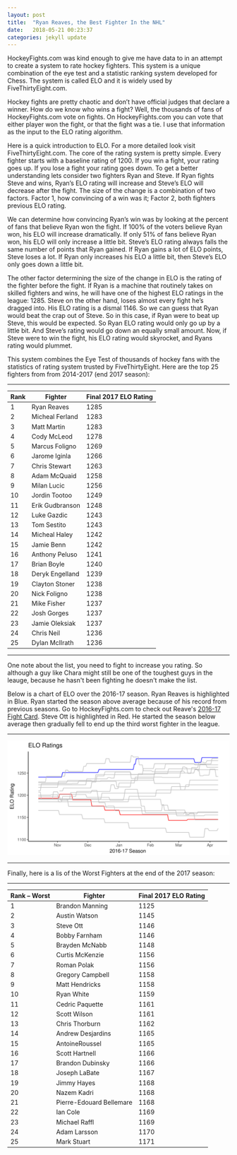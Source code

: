 ```yaml
---
layout: post
title:  "Ryan Reaves, the Best Fighter In the NHL"
date:   2018-05-21 00:23:37
categories: jekyll update
---
```



HockeyFights.com was kind enough to give me have data to in an attempt to create a system to rate hockey fighters. This system is a unique combination of the eye test and a statistic ranking system developed for Chess. The system is called ELO and it is widely used by FiveThirtyEight.com. 

Hockey fights are pretty chaotic and don’t have official judges that declare a winner. How do we know who wins a fight? Well, the thousands of fans of HockeyFights.com vote on fights. On HockeyFights.com you can vote that either player won the fight, or that the fight was a tie. I use that information as the input to the ELO rating algorithm.

Here is a quick introduction to ELO. For a more detailed look visit FiveThirtyEight.com. The core of the rating system is pretty simple. Every fighter starts with a baseline rating of 1200. If you win a fight, your rating goes up. If you lose a fight your rating goes down. To get a better understanding lets consider two fighters Ryan and Steve. If Ryan fights Steve and wins, Ryan’s ELO rating will increase and Steve’s  ELO will decrease after the fight. The size of the change is a combination of two factors. Factor 1, how convincing of a win was it; Factor 2, both fighters previous ELO rating.

We can determine how convincing Ryan’s win was by looking at the percent of fans that believe Ryan won the fight. If 100% of the voters believe Ryan won, his ELO will increase dramatically. If only 51% of fans believe Ryan won, his ELO will only increase a little bit. Steve’s ELO rating always falls the same number of points that Ryan gained. If Ryan gains a lot of ELO points, Steve loses a lot. If Ryan only increases his ELO a little bit, then Steve’s ELO only goes down a little bit.

The other factor determining the size of the change in ELO is the rating of the fighter before the fight. If Ryan is a machine that routinely takes on skilled fighters and wins, he will have one of the highest ELO ratings in the league: 1285. Steve on the other hand, loses almost every fight he’s dragged into. His ELO rating is a dismal 1146. So we can guess that Ryan would beat the crap out of Steve. So in this case, if Ryan were to beat up Steve, this would be expected. So Ryan ELO rating would only go up by a little bit. And Steve’s rating would go down an equally small amount. Now, if Steve were to win the fight, his ELO rating would skyrocket, and Ryans rating would plummet. 

This system combines the Eye Test of thousands of hockey fans with the statistics of rating system trusted by FiveThirtyEight.  Here are the top 25 fighters from from 2014-2017 (end 2017 season):

---

| Rank | Fighter         | Final 2017 ELO Rating |
|------|-----------------|-----------------------|
| 1    | Ryan Reaves     | 1285                  |
| 2    | Micheal Ferland | 1283                  |
| 3    | Matt Martin     | 1283                  |
| 4    | Cody McLeod     | 1278                  |
| 5    | Marcus Foligno  | 1269                  |
| 6    | Jarome Iginla   | 1266                  |
| 7    | Chris Stewart   | 1263                  |
| 8    | Adam McQuaid    | 1258                  |
| 9    | Milan Lucic     | 1256                  |
| 10   | Jordin Tootoo   | 1249                  |
| 11   | Erik Gudbranson | 1248                  |
| 12   | Luke Gazdic     | 1243                  |
| 13   | Tom Sestito     | 1243                  |
| 14   | Micheal Haley   | 1242                  |
| 15   | Jamie Benn      | 1242                  |
| 16   | Anthony Peluso  | 1241                  |
| 17   | Brian Boyle     | 1240                  |
| 18   | Deryk Engelland | 1239                  |
| 19   | Clayton Stoner  | 1238                  |
| 20   | Nick Foligno    | 1238                  |
| 21   | Mike Fisher     | 1237                  |
| 22   | Josh Gorges     | 1237                  |
| 23   | Jamie Oleksiak  | 1237                  |
| 24   | Chris Neil      | 1236                  |
| 25   | Dylan McIlrath  | 1236                  |

---

One note about the list, you need to fight to increase you rating. So although a guy like Chara might still be one of the toughest guys in the leauge, because he hasn't been fighting he doesn't make the list.

Below is a chart of ELO over the 2016-17 season. Ryan Reaves is highlighted in Blue. Ryan started the season above average because of his record from previous seasons. Go to HockeyFights.com to check out Reave's [2016-17 Fight Card](http://www.hockeyfights.com/players/1602/fightcard/reg2017). Steve Ott is highlighted in Red. He started the season below average then gradually fell to end up the third worst fighter in the league. 

---

<a href="www.HockeyFights.com/" rel="ELO Graphic">![alt tag](/Png/ggplot_elo_2016_17.png)</a>




---

Finally, here is a lis of the Worst Fighters at the end of the 2017 season:

---

| Rank – Worst | Fighter                  | Final 2017 ELO Rating |
|--------------|--------------------------|-----------------------|
| 1            | Brandon Manning          | 1125                  |
| 2            | Austin Watson            | 1145                  |
| 3            | Steve Ott                | 1146                  |
| 4            | Bobby Farnham            | 1146                  |
| 5            | Brayden McNabb           | 1148                  |
| 6            | Curtis McKenzie          | 1156                  |
| 7            | Roman Polak              | 1156                  |
| 8            | Gregory Campbell         | 1158                  |
| 9            | Matt Hendricks           | 1158                  |
| 10           | Ryan White               | 1159                  |
| 11           | Cedric Paquette          | 1161                  |
| 12           | Scott Wilson             | 1161                  |
| 13           | Chris Thorburn           | 1162                  |
| 14           | Andrew Desjardins        | 1165                  |
| 15           | AntoineRoussel           | 1165                  |
| 16           | Scott Hartnell           | 1166                  |
| 17           | Brandon Dubinsky         | 1166                  |
| 18           | Joseph LaBate            | 1167                  |
| 19           | Jimmy Hayes              | 1168                  |
| 20           | Nazem Kadri              | 1168                  |
| 21           | Pierre-Edouard Bellemare | 1168                  |
| 22           | Ian Cole                 | 1169                  |
| 23           | Michael Raffl            | 1169                  |
| 24           | Adam Larsson             | 1170                  |
| 25           | Mark Stuart              | 1171                  |



